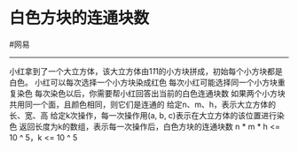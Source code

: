 # 白色方块的连通块数

#网易 

---

小红拿到了一个大立方体，该大立方体由1*1*1的小方块拼成，初始每个小方块都是白色。
小红可以每次选择一个小方块染成红色
每次小红可能选择同一个小方块重复染色
每次染色以后，你需要帮小红回答出当前的白色连通块数
如果两个小方块共用同一个面，且颜色相同，则它们是连通的
给定n、m、h，表示大立方体的长、宽、高
给定k次操作，每一次操作用(a, b, c)表示在大立方体的该位置进行染色
返回长度为k的数组，表示每一次操作后，白色方块的连通块数
n * m * h <= 10 ^ 5，k <= 10 ^ 5